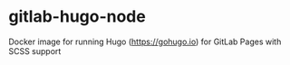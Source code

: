 # gitlab-hugo-node
Docker image for running Hugo (https://gohugo.io) for GitLab Pages with SCSS support
